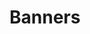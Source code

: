 ---
id: 4
image: "/assets/img/service/flex.png"
title: "Banners"
description: "There are many variations of passages of Lorem Ipsum available, but the majority have suffered. There are many variations"
link: "service-details.html"
---